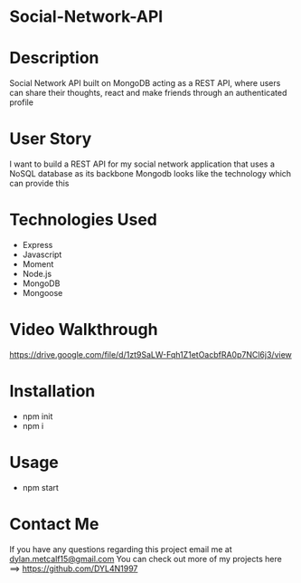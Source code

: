 # Social-Network-API

# Description
Social Network API built on MongoDB acting as a REST API, where users can share their thoughts, react and make friends through an authenticated profile

# User Story
I want to build a REST API for my social network application that uses a NoSQL database as its backbone
Mongodb looks like the technology which can provide this

# Technologies Used
- Express
- Javascript
- Moment
- Node.js
- MongoDB
- Mongoose

# Video Walkthrough
https://drive.google.com/file/d/1zt9SaLW-Fqh1Z1etOacbfRA0p7NCl6j3/view

# Installation
- npm init
- npm i

# Usage

- npm start

# Contact Me
If you have any questions regarding this project email me at dylan.metcalf15@gmail.com
You can check out more of my projects here ==> https://github.com/DYL4N1997 